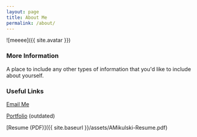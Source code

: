 ```yaml
---
layout: page
title: About Me
permalink: /about/
---
```


![meeee]({{ site.avatar }})

### More Information

A place to include any other types of information that you'd like to include about yourself.

### Useful Links

[Email Me](mailto:andy.mikulski+co@gmail.com)

[Portfolio](http://www.andymikulski.com/)  (outdated)

[Resume (PDF)]({{ site.baseurl }}/assets/AMikulski-Resume.pdf)
